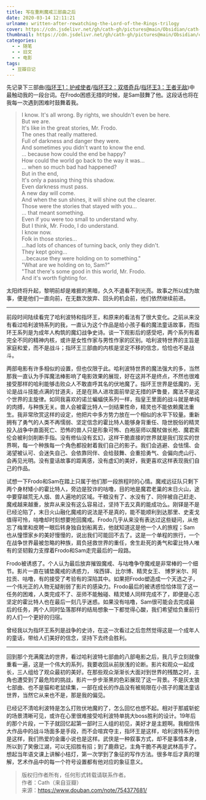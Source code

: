 ```yaml
---
title: 写在重刷魔戒三部曲之后
date: 2020-03-14 12:11:21
urlname: written-after-rewatching-the-Lord-of-the-Rings-trilogy
cover: https://cdn.jsdelivr.net/gh/cath-gh/pictures@main/Obsidian/cath-gh.github.io/%E9%AD%94%E6%88%92%E4%B8%89%E9%83%A8%E6%9B%B2.webp
thumbnail: https://cdn.jsdelivr.net/gh/cath-gh/pictures@main/Obsidian/cath-gh.github.io/%E9%AD%94%E6%88%92%E4%B8%89%E9%83%A8%E6%9B%B2.webp
categories:
  - - 随笔
  - - 旧文
  - - 电影
tags:
  - 豆瓣日记
---
```

 先记录下三部曲([指环王1：护戒使者](https://movie.douban.com/subject/1291571/)/[指环王2：双塔奇兵](https://movie.douban.com/subject/1291572/)/[指环王3：王者无敌](https://movie.douban.com/subject/1291552/))中最触动我的一段台词。在Frodo困惑无措的时候，是Sam鼓舞了他。这段话也将在我每一次遇到困难时鼓舞着我。

<!--more-->

>I know. It's all wrong. By rights, we shouldn't even be here.  
But we are.  
It's like in the great stories, Mr. Frodo.  
The ones that really mattered.  
Full of darkness and danger they were.  
And sometimes you didn't want to know the end.  
... because how could the end be happy?  
How could the world go back to the way it was...  
... when so much bad had happened?  
But in the end,  
It's only a passing thing this shadow.  
Even darkness must pass.  
A new day will come.  
And when the sun shines, it will shine out the clearer.  
Those were the stories that stayed with you...  
... that meant something.  
Even if you were too small to understand why.  
But I think, Mr. Frodo, I do understand.  
I know now.  
Folk in those stories...  
...had lots of chances of turning back, only they didn't.  
They kept going...  
...because they were holding on to something."  
"What are we holding on to, Sam?"  
"That there's some good in this world, Mr. Frodo.  
And it's worth fighting for.  
    
太阳终将升起，黎明前却是难捱的黑暗，久久不退看不到光亮。故事之所以成为故事，便是他们一直向前，在无数次放弃、回头的机会前，他们依然继续前进。  

---

前段时间陆续看完了哈利波特和指环王，和原来的看法有了很大变化。之前从来没有看过哈利波特系列的我，一直认为这个作品是给小孩子看的魔法童话故事，而指环王系列是为成年人构筑的魔幻战争史诗。谈一下观影后的感受吧，两个系列有着完全不同的精神内核，或许是女性作家与男性作家的区别。哈利波特世界的主旨是家庭和爱，而不是战斗；指环王三部曲的内核是坚定不移的信念，恰恰也不是战斗。

两部电影有许多相似的设置，但也仅限于此。哈利波特世界的魔法强大的多，当然那我一直认为手挥魔法棒影响了电影效果的展现，好在这并不是终点，不然也很难接受那样的哈利能够击败众人不敢直呼其名的伏地魔了。指环王世界是低魔的，无论是战斗技能点满的甘道夫，还是在熟人进攻面前举足无措的萨鲁曼，魔法不是这个世界的主旋律。如同我喜欢的诺兰蝙蝠侠系列一样，指皇王里面的战斗就是单纯的肉搏，与种族无关。兽人会被霍比特人一剑结果性命，精灵也不能依赖魔法重生。我非常欣赏这样的设定，他把片中多方势力放在一个相似的水平下较量。重新拥有了勇气的人类不再懦弱、坚定信念的霍比特人能够身背重任、隐世脱俗的精灵投入战争中直面死亡、恐怖的兽人只是形象可怖、白袍巫师以魔杖做长枪、魔君索伦会被利剑削断手指。没有修仙没有玄幻，这样干脆直接的世界就是我们现实的世界啊，每一个种族每一个角色都投射着我们自己的影子。我们会逃避、会怯懦、会渴望被认可、会迷失自己、会依靠同伴、会给鼓舞、会重拾勇气、会偏向虎山行、会再见光明。没有童话故事的距离感，没有虚幻的美好，我更喜欢这样表现我们自己的作品。

试想一下Frodo和Sam在踏上只属于他们那一段旅程时的心情。魔戒远征队只剩下两个身材矮小的霍比特人，旁边是狡诈的咕噜，目的地是魔君老巢的末日火山，途中要穿越荒无人烟、兽人遍地的区域。干粮没有了、水没有了、同伴被自己赶走、魔戒越来越重，放弃从来没有这么容易过，坚持下去又真的能成功么。刚铎是不是已经沦陷了，末日火山融化魔戒的说法是不是真的，能不能顺利到达那里、史麦戈值得可怜，咕噜却时刻想要抢回魔戒。Frodo几乎从来没有表达过这些疑问，从他忘了梅里和皮聘一眼后转身独自划船离去，他就知道这是他一个人的旅程；Sam也从憧憬家乡的美好慢慢的，说出我们可能回不去了。这是一个单程的旅行，一个在战争世界最被忽略的种族，肩负拯救世界的重任，舍生赴死的勇气和霍比特人唯有的坚韧毅力支撑着Frodo和Sam走完最后的一段路。

Frodo被诱惑了。个人认为最后放弃摧毁魔戒、与咕噜争夺魔戒是非常棒的一个细节。影片一直在铺垫魔戒的诱惑力， 埃西铎、比尔博、精灵女王、 博罗米尔、阿拉贡、咕噜，有的接受了考验有的深陷其中。如果把Frodo塑造成一个天选之子，一个伟光正的人物无疑削弱了影片的感染力。Frodo最后的被诱惑恰恰体现了这一任务的困难，人类完成不了、巫师不能触碰、精灵矮人同样完成不了，即便是心志坚定的霍比特人也在最后一刻几乎迷惑。如果没有咕噜，Sam很可能会去完成最后的任务，两个人同时坠落那样的结局想象一下都觉得心酸，我们希望给负重前行的人们一个更好的归宿。

曾经我以为指环王系列是战争的史诗，在这一次看过之后忽然觉得这是一个成年人的童话，带给人们美好的信念，坚持下去终会胜利。

---

回到那个充满魔法的世界，看过哈利波特七部曲的八部电影之后，我几乎立刻就像重看一遍，这是一个伟大的系列，我要收回从前肤浅的论断。影片和观众一起成长，三人组给了观众最初的美好。在那些观众渐渐长大面对到世界的残酷之时，主角也遭受到了最危险的挑战，影片一步步渐黑的色彩展现了这一背景。不是灰太狼七部曲、也不是猫和老鼠续集，一部在成长的作品没有被局限在小孩子的魔法童话世界，当然它从来也不是，那是我的偏见。

已经记不清哈利波特是怎么打败伏地魔的了，怎么回忆也想不起。相对于那威斩蛇的场景清晰可见，或许在心里很难接受哈利波特单挑大boss胜利的设计。19年后的那个片段，一下子就回忆起第一部时三人组的初见，美好才是主题啊。我相信伟大作品中的战斗场面多是手段，而不会喧宾夺主，指环王是这样，哈利波特系列也是这样，我们热爱的金庸小说也是这样。武侠是一种叙事方式，却不是事情本身，所以到了笑傲江湖，可以无招胜有招；到了鹿鼎记，主角干脆不再是武林高手了。想起当年语文课上讲解小桔灯，第一次学到了象征的写作方法。很多年后才真的理解，艺术作品中的每一个符号设置都有他对应的象征意义。

>版权归作者所有，任何形式转载请联系作者。  
作者：Cath（来自豆瓣）  
来源：https://www.douban.com/note/754377681/